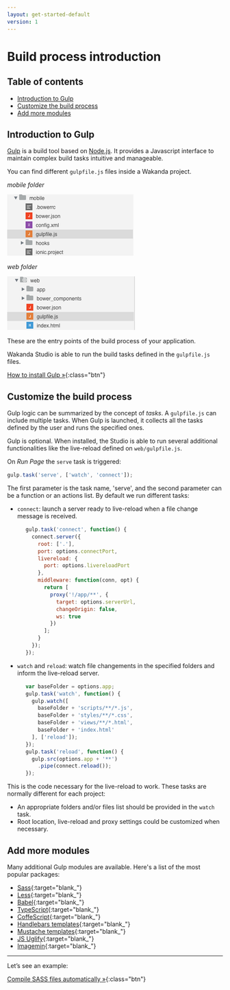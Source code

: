 ```yaml
---
layout: get-started-default
version: 1
---
```


# Build process introduction

## Table of contents

- [Introduction to Gulp](#introduction-to-gulp)
- [Customize the build process](#customize-the-build-process)
- [Add more modules](#add-more-modules)

## Introduction to Gulp

[Gulp](http://gulpjs.com/) is a build tool based on [Node.js](https://nodejs.org/). It provides a Javascript interface to maintain complex build tasks intuitive and manageable.

You can find different `gulpfile.js` files inside a Wakanda project.

*mobile folder*

<img src="img/mobile-tree-gulpfile.png" />

*web folder*

<img src="img/web-tree-gulpfile.png" />

These are the entry points of the build process of your application.

Wakanda Studio is able to run the build tasks defined in the `gulpfile.js` files.

[How to install Gulp »](installation.html#increase-your-productivity){:class="btn"}

## Customize the build process

Gulp logic can be summarized by the concept of *tasks*. A `gulpfile.js` can include multiple tasks. When Gulp is launched, it collects all the tasks defined by the user and runs the specified ones.

Gulp is optional. When installed, the Studio is able to run several additional functionalities like the live-reload defined on `web/gulpfile.js`.

On *Run Page* the `serve` task is triggered:

```javascript
gulp.task('serve', ['watch', 'connect']);
```

The first parameter is the task name, 'serve', and the second parameter can be a function or an actions list. By default we run different tasks:

- `connect`: launch a server ready to live-reload when a file change message is received.

```javascript
      gulp.task('connect', function() {
        connect.server({
          root: ['.'],
          port: options.connectPort,
          livereload: {
            port: options.livereloadPort
          },
          middleware: function(conn, opt) {
            return [
              proxy('!/app/**', {
                target: options.serverUrl,
                changeOrigin: false,
                ws: true
              })
            ];
          }
        });
      });
```

- `watch` and `reload`: watch file changements in the specified folders and inform the live-reload server.

```javascript
      var baseFolder = options.app;
      gulp.task('watch', function() {
        gulp.watch([
          baseFolder + 'scripts/**/*.js',
          baseFolder + 'styles/**/*.css',
          baseFolder + 'views/**/*.html',
          baseFolder + 'index.html'
        ], ['reload']);
      });
      gulp.task('reload', function() {
        gulp.src(options.app + '**')
          .pipe(connect.reload());
      });
```

This is the code necessary for the live-reload to work. These tasks are normally different for each project:

- An appropriate folders and/or files list should be provided in the `watch` task.
- Root location, live-reload and proxy settings could be customized when necessary.

## Add more modules

Many additional Gulp modules are available. Here's a list of the most popular packages:

- [Sass](https://www.npmjs.com/package/gulp-sass){:target="blank_"}
- [Less](https://www.npmjs.com/package/gulp-less){:target="blank_"}
- [Babel](https://www.npmjs.com/package/gulp-babel){:target="blank_"}
- [TypeScript](https://www.npmjs.com/package/gulp-typescript){:target="blank_"}
- [CoffeScript](https://www.npmjs.com/package/gulp-coffee){:target="blank_"}
- [Handlebars templates](https://www.npmjs.com/package/gulp-handlebars){:target="blank_"}
- [Mustache templates](https://www.npmjs.com/package/gulp-mustache){:target="blank_"}
- [JS Uglify](https://www.npmjs.com/package/gulp-uglify){:target="blank_"}
- [Imagemin](https://www.npmjs.com/package/gulp-imagemin){:target="blank_"}


---

Let’s see an example:

[Compile SASS files automatically »](sass-precompilation.html){:class="btn"}

